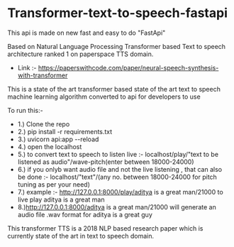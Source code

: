 # Transformer-text-to-speech-fastapi
This api is made on new fast and easy to do "FastApi"

Based on Natural Language Processing Transformer based Text to speech architecture ranked 1 on paperspace TTS domain.
- Link :- https://paperswithcode.com/paper/neural-speech-synthesis-with-transformer

This is a state of the art transformer based state of the art text to speech machine learning algorithm converted to api for developers to use

To run this:-
- 1.) Clone the repo
- 2.) pip install -r requirements.txt
- 3.) uvicorn api:app --reload
- 4.) open the localhost
- 5.) to convert text to speech to listen live :- localhost/play/"text to be listened as audio"/wave-pitch(enter between 18000-24000)
- 6.) if you onlyb want audio file and not the live listening , that can also be done :- localhost/"text"/(any no. between 18000-24000 for pitch tuning as per your need)
- 7.) example :- http://127.0.0.1:8000/play/aditya is a great man/21000 to live play aditya is a great man 
- 8.)http://127.0.0.1:8000/aditya is a great man/21000 will generate an audio file .wav format for aditya is a great guy

This transformer TTS is a 2018 NLP based research paper which is currently state of the art in text to speech domain.
